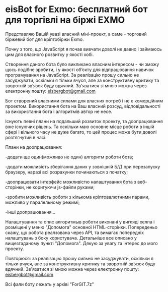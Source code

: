 # eisBot for Exmo: бесплатний бот для торгівлі на біржі EXMO

Представляю Вашій увазі власний міні-проект, а саме - торговий біржевий бот для кріптобіржи Exmo.

Почну з того, що JavaScript я почав вивчати доволі не давно і займаюсь цим для власного розвитку у якості хобі.

Створення даного бота було викликано власним інтересом - чи зможу щось подібне зробити, і у якості об’єкту для відпрацювання навичок програмування на JavaScript. За реалізацію прошу сильно не засуджувати, оскільки я тільки вчуся, але за конструктивну критику та зворотній зв’язок буду вдячний. Зв'язатися зі мною можна через електронну пошту: eisbergbot@gmail.com

Бот створений власними силами для власних потреб і не є комерційним проектом. Використання бота на Ваш власний розсуд, відповідальності за використання бота і алгоритмів автор не несе.

Існують певні плани на подальший розвиток проекту, та доопрацювання вже існуючих рішень. Та оскільки маю основне місце роботи в іншій сфері і вільного часу не дуже багато, то цей процес може бути доволі розтягнутий в часі.

Плани на доопрацювання:

-додати ще один(можливо не один) алгоритм роботи бота;

-додати можливість зберігання даних у зовнішній Б/Д при перезапуску браузеру, наразі всі розрахунки починаються з початку;

-доопрацювати інтерфейс можливістю налаштування бота з веб-сторінки, не коригуючи js-файли руками;

-зробити можливість роботи з кількома кріптовалютними парами, можливо у паралельному режимі;

-інші доопрацювання...

Налаштування та опис алгоритмыв роботи виконані у вигляді хелпа і розміщені у меню "Допомога" основної HTML-сторінки. Попереденьо скажу, що робота реалзована через API, та вимагає попередніх налаштувань з боку користувача. Детальніше все описано у вищезгаданому пункті "Допомога". Дякую за увагу та інтерес до мого проекту.

Повторюся: за реалізацію прошу сильно не засуджувати, оскільки я тільки вчуся, але за конструктивну критику та зворотній зв’язок буду вдячний. Зв'язатися зі мною можна через електронну пошту: eisbergbot@gmail.com

Всі фали боту лежать у архіві "ForGIT.7z"
